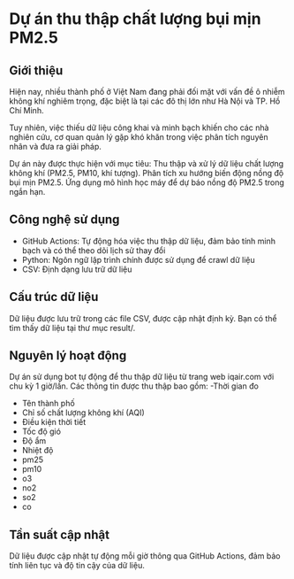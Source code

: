 # Dự án thu thập chất lượng bụi mịn PM2.5

## Giới thiệu 

Hiện nay, nhiều thành phố ở Việt Nam đang phải đối mặt với vấn đề ô nhiễm không khí nghiêm trọng, đặc biệt là tại các đô thị lớn như Hà Nội và TP. Hồ Chí Minh.

Tuy nhiên, việc thiếu dữ liệu công khai và minh bạch khiến cho các nhà nghiên cứu, cơ quan quản lý gặp khó khăn trong việc phân tích nguyên nhân và đưa ra giải pháp.

Dự án này được thực hiện với mục tiêu:
Thu thập và xử lý dữ liệu chất lượng không khí (PM2.5, PM10, khí tượng).
Phân tích xu hướng biến động nồng độ bụi mịn PM2.5.
Ứng dụng mô hình học máy để dự báo nồng độ PM2.5 trong ngắn hạn.

## Công nghệ sử dụng 

- GitHub Actions: Tự động hóa việc thu thập dữ liệu, đảm bảo tính minh bạch và có thể theo dõi lịch sử thay đổi
- Python: Ngôn ngữ lập trình chính được sử dụng để crawl dữ liệu
- CSV: Định dạng lưu trữ dữ liệu
  
## Cấu trúc dữ liệu

Dữ liệu được lưu trữ trong các file CSV, được cập nhật định kỳ. Bạn có thể tìm thấy dữ liệu tại thư mục result/.

## Nguyên lý hoạt động

Dự án sử dụng bot tự động để thu thập dữ liệu từ trang web iqair.com với chu kỳ 1 giờ/lần. Các thông tin được thu thập bao gồm:
-Thời gian đo
- Tên thành phố
- Chỉ số chất lượng không khí (AQI)
- Điều kiện thời tiết
- Tốc độ gió
- Độ ẩm
- Nhiệt độ
- pm25
- pm10
- o3
- no2
- so2
- co
  
## Tần suất cập nhật

Dữ liệu được cập nhật tự động mỗi giờ thông qua GitHub Actions, đảm bảo tính liên tục và độ tin cậy của dữ liệu.
